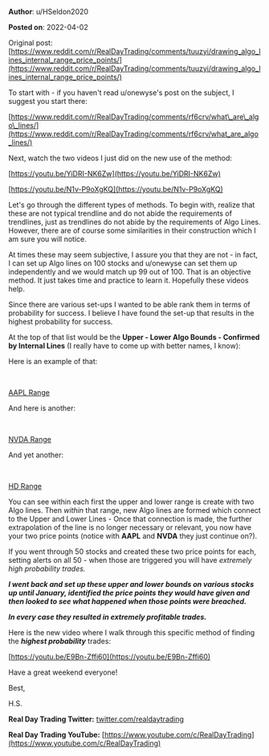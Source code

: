 **Author**: u/HSeldon2020

**Posted on**: 2022-04-02

Original post: [https://www.reddit.com/r/RealDayTrading/comments/tuuzyi/drawing_algo_lines_internal_range_price_points/](https://www.reddit.com/r/RealDayTrading/comments/tuuzyi/drawing_algo_lines_internal_range_price_points/)

To start with - if you haven't read u/onewyse's post on the subject, I suggest you start there:

[https://www.reddit.com/r/RealDayTrading/comments/rf6crv/what\_are\_algo\_lines/](https://www.reddit.com/r/RealDayTrading/comments/rf6crv/what_are_algo_lines/)

Next, watch the two videos I just did on the new use of the method:

 [https://youtu.be/YiDRI-NK6Zw](https://youtu.be/YiDRI-NK6Zw) 

 [https://youtu.be/N1v-P9oXgKQ](https://youtu.be/N1v-P9oXgKQ) 

Let's go through the different types of methods.  To begin with, realize that these are not typical trendline and do not abide the requirements of trendlines, just as trendlines do not abide by the requirements of Algo Lines.  However, there are of course some similarities in their construction which I am sure you will notice.

At times these may seem subjective, I assure you that they are not - in fact, I can set up Algo lines on 100 stocks and u/onewyse can set them up independently and we would match up 99 out of 100.  That is an objective method.  It just takes time and practice to learn it.  Hopefully these videos help.

Since there are various set-ups I wanted to be able rank them in terms of probability for success.  I believe I have found the set-up that results in the highest probability for success.

At the top of that list would be the **Upper - Lower Algo Bounds - Confirmed by Internal Lines** (I really have to come up with better names, I know):

Here is an example of that:

&#x200B;

[AAPL Range](<img src="cache/images/44f64e9f1e0402e1cef54724ad87e982.png" alt="Reddit Image">)

And here is another:

&#x200B;

[NVDA Range](<img src="cache/images/dc069099f7ac4030ec5a0c2a86ef59f2.png" alt="Reddit Image">)

And yet another:

&#x200B;

[HD Range](<img src="cache/images/6872dc9119be72b45e5b355a8cb4b6f4.png" alt="Reddit Image">)

You can see within each first the upper and lower range is create with two Algo lines.  Then *within* that range, new Algo lines are formed which connect to the Upper and Lower Lines - Once that connection is made, the further extrapolation of the line is no longer necessary or relevant, you now have your two price points (notice with **AAPL** and **NVDA** they just continue on?).

If you went through 50 stocks and created these two price points for each, setting alerts on all 50 - when those are triggered you will have *extremely high probability trades.*  

***I went back and set up these upper and lower bounds on various stocks up until January, identified the price points they would have given and then looked to see what happened when those points were breached.***  

***In every case they resulted in extremely profitable trades.***

Here is the new video where I walk through this specific method of finding the ***highest probability*** trades:

[https://youtu.be/E9Bn-Zffi60](https://youtu.be/E9Bn-Zffi60) 

Have a great weekend everyone!

Best,

H.S.

**Real Day Trading Twitter:** [twitter.com/realdaytrading](https://twitter.com/realdaytrading)

**Real Day Trading YouTube:** [https://www.youtube.com/c/RealDayTrading](https://www.youtube.com/c/RealDayTrading)